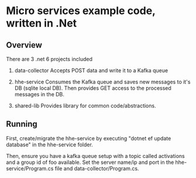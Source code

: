 # Micro services example code, written in .Net

## Overview
There are 3 .net 6 projects included

1. data-collector
Accepts POST data and write it to a Kafka queue

2. hhe-service
Consumes the Kafka queue and saves new messages to it's DB (sqlite local DB). Then provides GET access to the processed messages in the DB.

3. shared-lib
Provides library for common code/abstractions.

## Running
First, create/migrate the hhe-service by executing "dotnet ef update database" in the hhe-service folder.

Then, ensure you have a kafka queue setup with a topic called activations and a group id of foo available. Set the server name/ip and port in the hhe-service/Program.cs file and data-collector/Program.cs. 